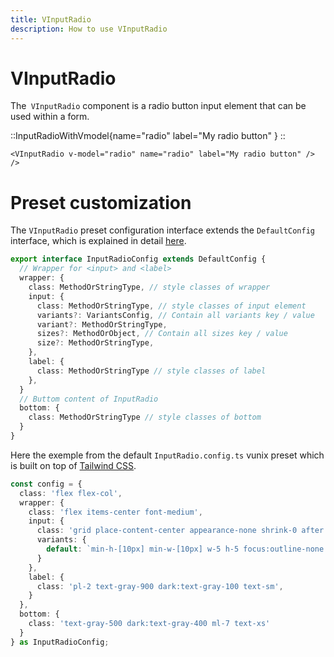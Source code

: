 ```yaml
---
title: VInputRadio
description: How to use VInputRadio
---
```


# VInputRadio

The` VInputRadio` component is a radio button input element that can be used within a form.

::InputRadioWithVmodel{name="radio" label="My radio button" }
::

```vue
<VInputRadio v-model="radio" name="radio" label="My radio button" />
/>
```

# Preset customization

The `VInputRadio` preset configuration interface extends the `DefaultConfig` interface, which is explained in detail [here](/theming/commons).

```ts [SelectConfig]
export interface InputRadioConfig extends DefaultConfig {
  // Wrapper for <input> and <label>
  wrapper: {
    class: MethodOrStringType, // style classes of wrapper
    input: {
      class: MethodOrStringType, // style classes of input element
      variants?: VariantsConfig, // Contain all variants key / value
      variant?: MethodOrStringType,
      sizes?: MethodOrObject, // Contain all sizes key / value
      size?: MethodOrStringType,
    },
    label: {
      class: MethodOrStringType // style classes of label
    },
  }
  // Buttom content of InputRadio
  bottom: {
    class: MethodOrStringType // style classes of bottom
  }
}
```

Here the exemple from the default `InputRadio.config.ts` vunix preset which is built on top of [Tailwind CSS](https://tailwindcss.com/).

```ts [InputRadio.config.ts]
const config = {
  class: 'flex flex-col',
  wrapper: {
    class: 'flex items-center font-medium',
    input: {
      class: 'grid place-content-center appearance-none shrink-0 after:transition-transform	after:duration-100 after:ease-in-out',
      variants: {
        default: `min-h-[10px] min-w-[10px] w-5 h-5 focus:outline-none border-2 rounded-full after:bg-[CanvasText] border-gray-300 dark:border-white focus:border-blue-400 after:content-[''] after:w-[10px] after:h-[10px] after:rounded-lg after:scale-0 checked:after:scale-100 after:shadow-[inset_1em_1em_#2563EB]`,
      }
    },
    label: {
      class: 'pl-2 text-gray-900 dark:text-gray-100 text-sm',
    }
  },
  bottom: {
    class: 'text-gray-500 dark:text-gray-400 ml-7 text-xs'
  }
} as InputRadioConfig;
```